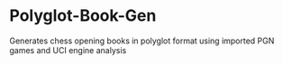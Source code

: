 # Polyglot-Book-Gen
Generates chess opening books in polyglot format using imported PGN games and UCI engine analysis
